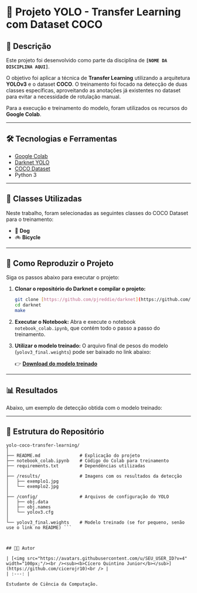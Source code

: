 # 🚀 Projeto YOLO - Transfer Learning com Dataset COCO

## 📌 Descrição

Este projeto foi desenvolvido como parte da disciplina de **`[NOME DA DISCIPLINA AQUI]`**. 

O objetivo foi aplicar a técnica de **Transfer Learning** utilizando a arquitetura **YOLOv3** e o dataset **COCO**. O treinamento foi focado na detecção de duas classes específicas, aproveitando as anotações já existentes no dataset para evitar a necessidade de rotulação manual.

Para a execução e treinamento do modelo, foram utilizados os recursos do **Google Colab**.

---

## 🛠️ Tecnologias e Ferramentas

-   [Google Colab](https://colab.research.google.com/)
-   [Darknet YOLO](https://pjreddie.com/darknet/yolo/)
-   [COCO Dataset](https://cocodataset.org/)
-   Python 3

---

## 🧪 Classes Utilizadas

Neste trabalho, foram selecionadas as seguintes classes do COCO Dataset para o treinamento:

-   🐶 **Dog**
-   🚲 **Bicycle**

---

## 🔧 Como Reproduzir o Projeto

Siga os passos abaixo para executar o projeto:

1.  **Clonar o repositório do Darknet e compilar o projeto:**
    ```bash
    git clone [https://github.com/pjreddie/darknet](https://github.com/pjreddie/darknet)
    cd darknet
    make
    ```

2.  **Executar o Notebook:**
    Abra e execute o notebook `notebook_colab.ipynb`, que contém todo o passo a passo do treinamento.

3.  **Utilizar o modelo treinado:**
    O arquivo final de pesos do modelo (`yolov3_final.weights`) pode ser baixado no link abaixo:

    👉 **[Download do modelo treinado](LINK_PARA_O_DRIVE_OU_GITHUB_RELEASES)**

---

## 📊 Resultados

Abaixo, um exemplo de detecção obtida com o modelo treinado:

---

## 📂 Estrutura do Repositório

```
yolo-coco-transfer-learning/
│
├── README.md               # Explicação do projeto
├── notebook_colab.ipynb    # Código do Colab para treinamento
├── requirements.txt        # Dependências utilizadas
│
├── /results/               # Imagens com os resultados da detecção
│   ├── exemplo1.jpg
│   └── exemplo2.jpg
│
├── /config/                # Arquivos de configuração do YOLO
│   ├── obj.data
│   ├── obj.names
│   └── yolov3.cfg
│
└── yolov3_final.weights    # Modelo treinado (se for pequeno, senão use o link no README) ```



## 👨‍💻 Autor

| [<img src="https://avatars.githubusercontent.com/u/SEU_USER_ID?v=4" width="100px;"/><br /><sub><b>Cícero Quintino Junior</b></sub>](https://github.com/cicerojr10)<br /> |
| :---: |

Estudante de Ciência da Computação.
